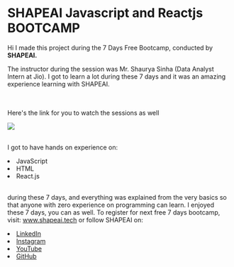 # SHAPEAI Javascript and Reactjs BOOTCAMP

Hi I made this project during the 7 Days Free Bootcamp, conducted by <b> SHAPEAI.

</b>The instructor during the session was Mr. Shaurya Sinha (Data Analyst Intern at Jio). I got to learn a lot during these 7 days and it was an amazing experience learning with SHAPEAI.

<br><br>Here's the link for you to watch the sessions as well<br>

<a href="https://www.youtube.com/playlist?list=PL7zl8TDRnbulLetcbkthT0p_IzwgRAYbu"> <img src="https://github.com/ShapeAI/PYTHON-AND-DATA-ANALYTICS/blob/main/YOUTUBE%20THUMBNAIL-4.png"> </a>

<br>I got to have hands on experience on:

<li>JavaScript

<li>HTML

<li>React.js
  
<br>during these 7 days, and everything was explained from the very basics so that anyone with zero experience on programming can learn. I enjoyed these 7 days, you can as well. To register for next free 7 days bootcamp, visit: <a href="https://www.shapeai.tech"> www.shapeai.tech</a> or follow SHAPEAI on:

<li><a href= "https://in.linkedin.com/company/shapeai">LinkedIn</a>

<li><a href= "https://www.instagram.com/shape.ai/?hl=en">Instagram</a>

<li><a href= "https://www.youtube.com/channel/UCTUvDLTW9meuDXWcbmISPdA">YouTube</a>

<li><a href= "https://github.com/shapeai">GitHub</a>

